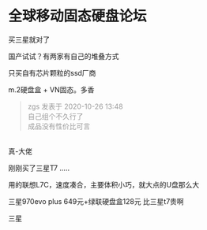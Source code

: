 # 全球移动固态硬盘论坛


买三星就对了

国产试试？有两家有自己的堆叠方式

只买自有芯片颗粒的ssd厂商

m.2硬盘盒 + VN固态。多香

<div class="quote"><blockquote><font color="#999999">zgs 发表于 2020-10-26 13:48</font><br />
<font color="#999999">自己组个不久行了<br />
成品没有性价比可言</font></blockquote></div><br />
真-大佬

刚刚买了三星T7 .....<img src="static/image/smiley/default/lol.gif" smilieid="12" border="0" alt="" />

用的联想L7C，速度凑合，主要体积小巧，就大点的U盘那么大<img id="aimg_mZ272" onclick="zoom(this, this.src, 0, 0, 0)" class="zoom" src="https://cdn.jsdelivr.net/gh/hishis/forum-master/public/images/patch.gif" onmouseover="img_onmouseoverfunc(this)" onload="thumbImg(this)" border="0" alt="" />

三星970evo plus 649元+绿联硬盘盒128元 比三星t7贵啊

三星
